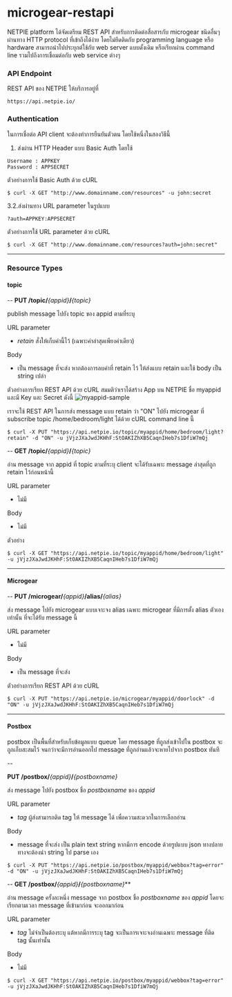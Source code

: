 # microgear-restapi

NETPIE platform ได้จัดเตรียม REST API สำหรับการติดต่อสื่อสารกับ microgear ชนิดอื่นๆ ผ่านทาง HTTP protocol ที่เข้าถึงได้ง่าย โดยไม่ยึดติดกับ programming language หรือ hardware สามารถนำไปประยุกต์ใช้กับ web server แบบดั้งเดิม หรือเรียกผ่าน command line รวมไปถึงการเชื่อมต่อกับ web service ต่างๆ


### API Endpoint
REST API ของ NETPIE ให้บริการอยู่ที่ 

```
https://api.netpie.io/
```

### Authentication
ในการเชื่อต่อ API client จะต้องทำการยืนยันตัวตน โดยใช้หนึ่งในสองวิธีนี้

1. ส่งผ่าน HTTP Header แบบ Basic Auth โดยใช้
```
Username : APPKEY
Password : APPSECRET
```
ตัวอย่างการใช้ Basic Auth ด้วย cURL
```
$ curl -X GET "http://www.domainname.com/resources" -u john:secret 
```
3.2.ส่งผ่านทาง URL parameter ในรูปแบบ
```
?auth=APPKEY:APPSECRET
```
ตัวอย่างการใช้ URL parameter ด้วย cURL
```
$ curl -X GET "http://www.domainname.com/resources?auth=john:secret" 
```
---
### Resource Types

#### topic
--
**PUT /topic/**_{appid}_**/**_{topic}_

publish message ไปยัง topic ของ appid ตามที่ระบุ

URL parameter
* *retain* สั่งให้เก็บค่านี้ไว้ (เฉพาะค่าล่าสุดเพียงค่าเดียว)

Body
  * เป็น message ที่จะส่ง หากต้องการลบค่าที่ retain ไว้ ให้ส่งแบบ retain และใช้ body เป็น string เปล่า

ตัวอย่างการเรียก REST API ด้วย cURL สมมติว่าเราได้สร้าง App บน NETPIE ชื่อ myappid และมี Key และ Secret ดังนี้
![myappid-sample](https://cloud.githubusercontent.com/assets/7685964/11860526/509ed20a-a4a8-11e5-9bda-43749e256e70.png)

เราจะใช้ REST API ในการส่ง message แบบ retain ว่า "ON" ไปยัง microgear ที่ subscribe topic /home/bedroom/light ได้ด้วย cURL command line นี้
```
$ curl -X PUT "https://api.netpie.io/topic/myappid/home/bedroom/light?retain" -d "ON" -u jVjzJXaJwdJKHhF:StOAKIZhXB5CaqnIHeb7s1DfiW7mQj 
```
--
**GET /topic/**_{appid}_**/**_{topic}_

อ่าน message จาก appid ที่ topic ตามที่ระบุ client จะได้รับเฉพาะ message ล่าสุดที่ถูก retain ไว้ก่อนหน้านี้

URL parameter
* ไม่มี

Body
* ไม่มี

ตัวอย่าง
```
$ curl -X GET "https://api.netpie.io/topic/myappid/home/bedroom/light" -u jVjzJXaJwdJKHhF:StOAKIZhXB5CaqnIHeb7s1DfiW7mQj 
```

---
#### Microgear
--
**PUT /microgear/**_{appid}_**/alias/**_{alias}_ 

ส่ง message ไปยัง microgear แบบเจาะจง alias เฉพาะ microgear ที่มีการตั้ง alias ตัวเอง เท่านั้น ที่จะได้รับ message นี้

URL parameter
* ไม่มี

Body
  * เป็น message ที่จะส่ง

ตัวอย่างการเรียก REST API ด้วย cURL
```
$ curl -X PUT "https://api.netpie.io/microgear/myappid/doorlock" -d "ON" -u jVjzJXaJwdJKHhF:StOAKIZhXB5CaqnIHeb7s1DfiW7mQj
```

---
#### Postbox

postbox เป็นพื้นที่สำหรับเก็บข้อมูลแบบ queue โดย message ที่ถูกส่งเข้าไปใน postbox จะถูกเก็บสะสมไว้ จนกว่าจะมีการอ่านออกไป message ที่ถูกอ่านแล้วจะหายไปจาก postbox ทันที

--

**PUT /postbox/**_{appid}_**/**_{postboxname}_

ส่ง message ไปยัง postbox ชื่อ *postboxname* ของ *appid*

URL parameter
* *tag* ผู้ส่งสามารถติด tag ให้ message ได้ เพื่อความสะดวกในการเลือกอ่าน

Body
* message ที่จะส่ง เป็น plain text string หากมีการ encode ด้วยรูปแบบ json ทางปลายทางจะต้องนำ string ไป parse เอง
```
$ curl -X PUT "https://api.netpie.io/postbox/myappid/webbox?tag=error" -d "ON" -u jVjzJXaJwdJKHhF:StOAKIZhXB5CaqnIHeb7s1DfiW7mQj
```
--
**GET /postbox/**_{appid}_**/**_{postboxname}_**

อ่าน message ครั้งละหนึ่ง message จาก postbox ชื่อ *postboxname* ของ *appid* โดยจะเรียกตามเวลา message ที่เข้ามาก่อน จะออกมาก่อน

URL parameter
* *tag* ไม่จำเป็นต้องระบุ แต้หากมีการระบุ tag จะเป็นการเจาะจงอ่านเฉพาะ message ที่ติด tag นั้นเท่านั้น

Body
* ไม่มี
```
$ curl -X GET "https://api.netpie.io/postbox/myappid/webbox?tag=error" -u jVjzJXaJwdJKHhF:StOAKIZhXB5CaqnIHeb7s1DfiW7mQj
```
